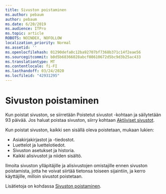 ```yaml
---
title: Sivuston poistaminen
ms.author: pebaum
author: pebaum
ms.date: 6/20/2019
ms.audience: ITPro
ms.topic: article
ROBOTS: NOINDEX, NOFOLLOW
localization_priority: Normal
ms.assetid: ''
ms.openlocfilehash: 01290defa0c12ba92707bf7368b371c14f2eae56
ms.sourcegitcommit: b0d5b68366028abcf08610672d5bc9d3b25ac433
ms.translationtype: MT
ms.contentlocale: fi-FI
ms.lasthandoff: 03/24/2020
ms.locfileid: "42931295"
---
```

# <a name="delete-a-site"></a>Sivuston poistaminen

Kun poistat sivuston, se siirretään Poistetut sivustot -kohtaan ja säilytetään 93 päivää. Jos haluat poistaa sivuston, siirry kohtaan [Aktiiviset sivustot](https://admin.microsoft.com/sharepoint?page=sitemanagement&modern=true). 

Kun poistat sivuston, kaikki sen sisällä oleva poistetaan, mukaan lukien:

- Asiakirjakirjastot ja -tiedostot.
- Luettelot ja luettelotiedot.
- Sivuston asetukset ja historia.
- Kaikki alisivustot ja niiden sisältö.

Ilmoita sivuston ylläpitäjille ja alisivustojen omistajille ennen sivuston poistamista, jotta he voivat siirtää tietonsa toiseen sijaintiin, ja kerro käyttäjille, milloin sivustot poistetaan.

Lisätietoja on kohdassa [Sivuston poistaminen](https://docs.microsoft.com/sharepoint/delete-site-collection).
